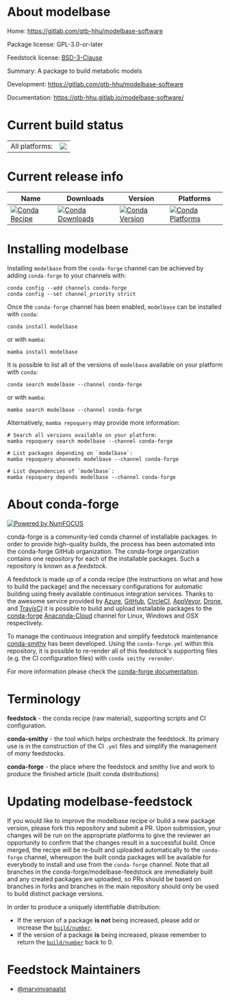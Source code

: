 About modelbase
===============

Home: https://gitlab.com/qtb-hhu/modelbase-software

Package license: GPL-3.0-or-later

Feedstock license: [BSD-3-Clause](https://github.com/conda-forge/modelbase-feedstock/blob/main/LICENSE.txt)

Summary: A package to build metabolic models

Development: https://gitlab.com/qtb-hhu/modelbase-software

Documentation: https://qtb-hhu.gitlab.io/modelbase-software/

Current build status
====================


<table><tr><td>All platforms:</td>
    <td>
      <a href="https://dev.azure.com/conda-forge/feedstock-builds/_build/latest?definitionId=13549&branchName=main">
        <img src="https://dev.azure.com/conda-forge/feedstock-builds/_apis/build/status/modelbase-feedstock?branchName=main">
      </a>
    </td>
  </tr>
</table>

Current release info
====================

| Name | Downloads | Version | Platforms |
| --- | --- | --- | --- |
| [![Conda Recipe](https://img.shields.io/badge/recipe-modelbase-green.svg)](https://anaconda.org/conda-forge/modelbase) | [![Conda Downloads](https://img.shields.io/conda/dn/conda-forge/modelbase.svg)](https://anaconda.org/conda-forge/modelbase) | [![Conda Version](https://img.shields.io/conda/vn/conda-forge/modelbase.svg)](https://anaconda.org/conda-forge/modelbase) | [![Conda Platforms](https://img.shields.io/conda/pn/conda-forge/modelbase.svg)](https://anaconda.org/conda-forge/modelbase) |

Installing modelbase
====================

Installing `modelbase` from the `conda-forge` channel can be achieved by adding `conda-forge` to your channels with:

```
conda config --add channels conda-forge
conda config --set channel_priority strict
```

Once the `conda-forge` channel has been enabled, `modelbase` can be installed with `conda`:

```
conda install modelbase
```

or with `mamba`:

```
mamba install modelbase
```

It is possible to list all of the versions of `modelbase` available on your platform with `conda`:

```
conda search modelbase --channel conda-forge
```

or with `mamba`:

```
mamba search modelbase --channel conda-forge
```

Alternatively, `mamba repoquery` may provide more information:

```
# Search all versions available on your platform:
mamba repoquery search modelbase --channel conda-forge

# List packages depending on `modelbase`:
mamba repoquery whoneeds modelbase --channel conda-forge

# List dependencies of `modelbase`:
mamba repoquery depends modelbase --channel conda-forge
```


About conda-forge
=================

[![Powered by
NumFOCUS](https://img.shields.io/badge/powered%20by-NumFOCUS-orange.svg?style=flat&colorA=E1523D&colorB=007D8A)](https://numfocus.org)

conda-forge is a community-led conda channel of installable packages.
In order to provide high-quality builds, the process has been automated into the
conda-forge GitHub organization. The conda-forge organization contains one repository
for each of the installable packages. Such a repository is known as a *feedstock*.

A feedstock is made up of a conda recipe (the instructions on what and how to build
the package) and the necessary configurations for automatic building using freely
available continuous integration services. Thanks to the awesome service provided by
[Azure](https://azure.microsoft.com/en-us/services/devops/), [GitHub](https://github.com/),
[CircleCI](https://circleci.com/), [AppVeyor](https://www.appveyor.com/),
[Drone](https://cloud.drone.io/welcome), and [TravisCI](https://travis-ci.com/)
it is possible to build and upload installable packages to the
[conda-forge](https://anaconda.org/conda-forge) [Anaconda-Cloud](https://anaconda.org/)
channel for Linux, Windows and OSX respectively.

To manage the continuous integration and simplify feedstock maintenance
[conda-smithy](https://github.com/conda-forge/conda-smithy) has been developed.
Using the ``conda-forge.yml`` within this repository, it is possible to re-render all of
this feedstock's supporting files (e.g. the CI configuration files) with ``conda smithy rerender``.

For more information please check the [conda-forge documentation](https://conda-forge.org/docs/).

Terminology
===========

**feedstock** - the conda recipe (raw material), supporting scripts and CI configuration.

**conda-smithy** - the tool which helps orchestrate the feedstock.
                   Its primary use is in the construction of the CI ``.yml`` files
                   and simplify the management of *many* feedstocks.

**conda-forge** - the place where the feedstock and smithy live and work to
                  produce the finished article (built conda distributions)


Updating modelbase-feedstock
============================

If you would like to improve the modelbase recipe or build a new
package version, please fork this repository and submit a PR. Upon submission,
your changes will be run on the appropriate platforms to give the reviewer an
opportunity to confirm that the changes result in a successful build. Once
merged, the recipe will be re-built and uploaded automatically to the
`conda-forge` channel, whereupon the built conda packages will be available for
everybody to install and use from the `conda-forge` channel.
Note that all branches in the conda-forge/modelbase-feedstock are
immediately built and any created packages are uploaded, so PRs should be based
on branches in forks and branches in the main repository should only be used to
build distinct package versions.

In order to produce a uniquely identifiable distribution:
 * If the version of a package **is not** being increased, please add or increase
   the [``build/number``](https://docs.conda.io/projects/conda-build/en/latest/resources/define-metadata.html#build-number-and-string).
 * If the version of a package **is** being increased, please remember to return
   the [``build/number``](https://docs.conda.io/projects/conda-build/en/latest/resources/define-metadata.html#build-number-and-string)
   back to 0.

Feedstock Maintainers
=====================

* [@marvinvanaalst](https://github.com/marvinvanaalst/)

